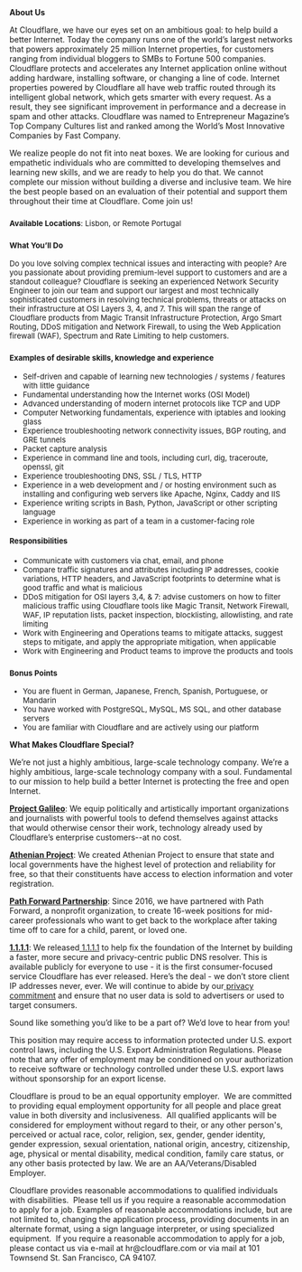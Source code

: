<div class="content-intro">
	<div><strong>About Us</strong></div>
	<div>
		<p><span style="font-weight: 400;">At Cloudflare, we have our eyes set on an ambitious goal: to help build a better Internet. Today the company runs one of the world’s largest networks that powers approximately 25 million Internet properties, for customers ranging from individual bloggers to SMBs to Fortune 500 companies. Cloudflare protects and accelerates any Internet application online without adding hardware, installing software, or changing a line of code. Internet properties powered by Cloudflare all have web traffic routed through its intelligent global network, which gets smarter with every request. As a result, they see significant improvement in performance and a decrease in spam and other attacks. Cloudflare was named to Entrepreneur Magazine’s Top Company Cultures list and ranked among the World’s Most Innovative Companies by Fast Company.</span><span style="font-weight: 400;">&nbsp;</span></p>
		<p><span style="font-weight: 400;">We realize people do not fit into neat boxes. We are looking for curious and empathetic individuals who are committed to developing themselves and learning new skills, and we are ready to help you do that. We cannot complete our mission without building a diverse and inclusive team. We hire the best people based on an evaluation of their potential and support them throughout their time at Cloudflare. Come join us!&nbsp;</span></p>
	</div>
</div>
<h3><span style="font-size: 10pt;"><strong><span style="font-weight: 400;"><strong>Available Locations</strong>: Lisbon, or Remote Portugal</span></strong></span></h3>
<h3><span style="font-size: 10pt;"><strong>What You’ll Do</strong></span></h3>
<p><span style="font-weight: 400; font-size: 10pt;">Do you love solving complex technical issues and interacting with people? Are you passionate about providing premium-level support to customers and are a standout colleague? Cloudflare is seeking an experienced Network Security Engineer to join our team and support our largest and most technically sophisticated customers in resolving technical problems, threats or attacks on their infrastructure at OSI Layers 3, 4, and 7. This will span the range of Cloudflare products from Magic Transit Infrastructure Protection, Argo Smart Routing, DDoS mitigation and Network Firewall, to using the Web Application firewall (WAF), Spectrum and Rate Limiting to help customers.</span></p>
<h3><span style="font-size: 10pt;"><strong>Examples of desirable skills, knowledge and experience</strong></span></h3>
<ul>
	<li style="font-weight: 400; font-size: 10pt;"><span style="font-weight: 400; font-size: 10pt;">Self-driven and capable of learning new technologies / systems / features with little guidance</span></li>
	<li style="font-weight: 400; font-size: 10pt;"><span style="font-weight: 400; font-size: 10pt;">Fundamental understanding how the Internet works (OSI Model)</span></li>
	<li style="font-weight: 400; font-size: 10pt;"><span style="font-weight: 400; font-size: 10pt;">Advanced understanding of modern internet protocols like TCP and UDP</span></li>
	<li style="font-weight: 400; font-size: 10pt;"><span style="font-weight: 400; font-size: 10pt;">Computer Networking fundamentals, experience with iptables and looking glass</span></li>
	<li style="font-weight: 400; font-size: 10pt;"><span style="font-weight: 400; font-size: 10pt;">Experience troubleshooting network connectivity issues, BGP routing, and GRE tunnels</span></li>
	<li style="font-weight: 400; font-size: 10pt;"><span style="font-weight: 400; font-size: 10pt;">Packet capture analysis</span></li>
	<li style="font-weight: 400; font-size: 10pt;"><span style="font-weight: 400; font-size: 10pt;">Experience in command line and tools, including curl, dig, traceroute, openssl, git</span></li>
	<li style="font-weight: 400; font-size: 10pt;"><span style="font-weight: 400; font-size: 10pt;">Experience troubleshooting DNS, SSL / TLS, HTTP</span></li>
	<li style="font-weight: 400; font-size: 10pt;"><span style="font-weight: 400; font-size: 10pt;">Experience in a web development and / or hosting environment such as installing and configuring web servers like Apache, Nginx, Caddy and IIS</span></li>
	<li style="font-weight: 400; font-size: 10pt;"><span style="font-weight: 400; font-size: 10pt;">Experience writing scripts in Bash, Python, JavaScript or other scripting language</span></li>
	<li style="font-weight: 400; font-size: 10pt;"><span style="font-weight: 400; font-size: 10pt;">Experience in working as part of a team in a customer-facing role</span></li>
</ul>
<h4><span style="font-size: 10pt;"><strong>Responsibilities</strong></span></h4>
<ul>
	<li style="font-weight: 400; font-size: 10pt;"><span style="font-weight: 400; font-size: 10pt;">Communicate with customers via chat, email, and phone&nbsp;</span></li>
	<li style="font-weight: 400; font-size: 10pt;"><span style="font-weight: 400; font-size: 10pt;">Compare traffic signatures and attributes including IP addresses, cookie variations, HTTP headers, and JavaScript footprints to determine what is good traffic and what is malicious</span></li>
	<li style="font-weight: 400; font-size: 10pt;"><span style="font-weight: 400; font-size: 10pt;">DDoS mitigation for OSI layers 3,4, &amp; 7: advise customers on how to filter malicious traffic using Cloudflare tools like Magic Transit, Network Firewall, WAF, IP reputation lists, packet inspection, blocklisting, allowlisting, and rate limiting</span></li>
	<li style="font-weight: 400; font-size: 10pt;"><span style="font-weight: 400; font-size: 10pt;">Work with Engineering and Operations teams to mitigate attacks, suggest steps to mitigate, and apply the appropriate mitigation, when applicable</span></li>
	<li style="font-weight: 400; font-size: 10pt;"><span style="font-weight: 400; font-size: 10pt;">Work with Engineering and Product teams to improve the products and tools</span></li>
</ul>
<h3><span style="font-size: 10pt;"><strong>Bonus Points</strong></span></h3>
<ul>
	<li style="font-weight: 400; font-size: 10pt;"><span style="font-weight: 400; font-size: 10pt;">You are fluent in German, Japanese, French, Spanish, Portuguese, or Mandarin</span></li>
	<li style="font-weight: 400; font-size: 10pt;"><span style="font-weight: 400; font-size: 10pt;">You have worked with PostgreSQL, MySQL, MS SQL, and other database servers</span></li>
	<li style="font-weight: 400; font-size: 10pt;"><span style="font-weight: 400; font-size: 10pt;">You are familiar with Cloudflare and are actively using our platform</span></li>
</ul>
<div class="content-conclusion">
	<p><strong>What Makes Cloudflare Special?</strong></p>
	<p><span style="font-weight: 400;">We’re not just a highly ambitious, large-scale technology company. We’re a highly ambitious, large-scale technology company with a soul. Fundamental to our mission to help build a better Internet is protecting the free and open Internet.</span></p>
	<p><a href="https://blog.cloudflare.com/protecting-free-expression-online/"><strong>Project Galileo</strong></a><span style="font-weight: 400;">: We equip politically and artistically important organizations and journalists with powerful tools to defend themselves against attacks that would otherwise censor their work, technology already used by Cloudflare’s enterprise customers--at no cost.</span></p>
	<p><strong><a href="https://www.cloudflare.com/athenian/">Athenian Project</a></strong><span style="font-weight: 400;">: We created Athenian Project to ensure that state and local governments have the highest level of protection and reliability for free, so that their constituents have access to election information and voter registration.</span></p>
	<p><a href="https://blog.cloudflare.com/tag/path-forward/"><strong>Path Forward Partnership</strong></a><span style="font-weight: 400;">: Since 2016, we have partnered with Path Forward, a nonprofit organization, to create 16-week positions for mid-career professionals who want to get back to the workplace after taking time off to care for a child, parent, or loved one.</span></p>
	<p><a href="https://1.1.1.1/"><strong>1.1.1.1</strong></a><span style="font-weight: 400;">: We released</span><a href="https://1.1.1.1/"> <span style="font-weight: 400;">1.1.1.1</span></a><span style="font-weight: 400;"> to help fix the foundation of the Internet by building a faster, more secure and privacy-centric public DNS resolver. This is available publicly for everyone to use - it is the first consumer-focused service Cloudflare has ever released. Here’s the deal - we don’t store client IP addresses never, ever. We will continue to abide by our</span><a href="https://developers.cloudflare.com/1.1.1.1/privacy/public-dns-resolver"> privacy commitment</a><span style="font-weight: 400;"> and ensure that no user data is sold to advertisers or used to target consumers.</span></p>
	<p><span style="font-weight: 400;">Sound like something you’d like to be a part of? We’d love to hear from you!</span></p>
	<p><span style="font-weight: 400;">This position may require access to information protected under U.S. export control laws, including the U.S. Export Administration Regulations. Please note that any offer of employment may be conditioned on your authorization to receive software or technology controlled under these U.S. export laws without sponsorship for an export license.</span></p>
	<p><span style="font-weight: 400;">Cloudflare is proud to be an equal opportunity employer. &nbsp;We are committed to providing equal employment opportunity for all people and place great value in both diversity and inclusiveness. &nbsp;All qualified applicants will be considered for employment without regard to their, or any other person's, perceived or actual</span> <span style="font-weight: 400;">race, color, religion, sex, gender, gender identity, gender expression, sexual orientation, national origin, ancestry, citizenship, age, physical or mental disability, medical condition, family care status, or any other basis protected by law. </span><span style="font-weight: 400;">We are an AA/Veterans/Disabled Employer.</span></p>
	<p><span style="font-weight: 400;">Cloudflare provides reasonable accommodations to qualified individuals with disabilities. &nbsp;Please tell us if you require a reasonable accommodation to apply for a job. Examples of reasonable accommodations include, but are not limited to, changing the application process, providing documents in an alternate format, using a sign language interpreter, or using specialized equipment. &nbsp;If you require a reasonable accommodation to apply for a job, please contact us via e-mail at </span><span style="font-weight: 400;">hr@cloudflare.com</span><span style="font-weight: 400;"> or via mail at 101 Townsend St. San Francisco, CA 94107.</span></p>
</div>